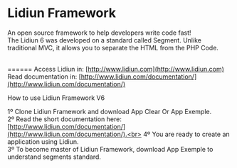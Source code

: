 # Lidiun Framework
An open source framework to help developers write code fast!<br>
The Lidiun 6 was developed on a standard called Segment. 
Unlike traditional MVC, it allows you to separate the HTML from the PHP Code.<br><br>

======
Access Lidiun in: [http://www.lidiun.com](http://www.lidiun.com)<br>
Read documentation in: [http://www.lidiun.com/documentation/](http://www.lidiun.com/documentation/)<br>

How to use Lidiun Framework V6

1º Clone Lidiun Framework and download App Clear Or App Exemple.<br>
2º Read the short documentation here: [http://www.lidiun.com/documentation/](http://www.lidiun.com/documentation/).<br>
4º You are ready to create an application using Lidiun.<br>
3º To become master of Lidiun Framework, download App Exemple to understand segments standard.<br>



